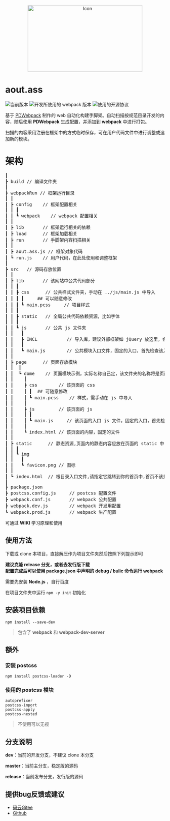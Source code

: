 <p align="center">
<img src="https://images.gitee.com/uploads/images/2020/1031/143233_9e8329ad_2071767.png" width="362" height="210" alt="Icon"/>

# aout.ass
![](https://img.shields.io/badge/version-0.0.1-00b58a.svg "当前版本")
![](https://img.shields.io/badge/PDWebpack-0.0.1-76aecb.svg "开发所使用的 webpack 版本")
![](https://img.shields.io/badge/license-Apache%202.0-f27122.svg "使用的开源协议")

基于 [PDWebpack](https://gitee.com/PatternDirClean/PDWebpack) 制作的 web 自动化构建手脚架。自动扫描按规范目录开发的内容，随后使用 **PDWebpack** 生成配置，并添加到 **webpack** 中进行打包。

扫描的内容采用注册在框架中的方式临时保存，可在用户代码文件中进行调整或追加新的模块。

# 架构
<pre>
┃
┣ build // 编译文件夹
┃
┣ webpackRun // 框架运行目录
┃ ┃
┃ ┣ config    // 框架配置相关
┃ ┃ ┃
┃ ┃ ┗ webpack    // webpack 配置相关
┃ ┃
┃ ┣ lib       // 框架运行相关的依赖
┃ ┣ load      // 框架加载相关
┃ ┣ run       // 手脚架内容扫描相关
┃ ┃
┃ ┣ aout.ass.js // 框架对象代码
┃ ┗ run.js    // 用户代码，在此处使用和调整框架 
┃
┣ src   // 源码存放位置
┃ ┃
┃ ┣ lib       // 该网站中公共代码部分
┃ ┃ ┃
┃ ┃ ┣ css      // 公共样式文件夹，手动在 ../js/main.js 中导入
┃ ┃ ┃ ┃     ## 可以随意修改
┃ ┃ ┃ ┗ main.pcss     // 项目样式
┃ ┃ ┃
┃ ┃ ┣ static   // 全局公共代码依赖资源，比如字体
┃ ┃ ┃
┃ ┃ ┗ js       // 公共 js 文件夹
┃ ┃   ┃
┃ ┃   ┣ INCL           // 导入库，建议外部框架如 jQuery 放这里，会自动扫描
┃ ┃   ┃
┃ ┃   ┗ main.js        // 公共模块入口文件，固定的入口，首先检查该入口
┃ ┃
┃ ┣ page      // 页面存放模块
┃ ┃  ┃
┃ ┃  ┗ dome    // 页面模块示例，实际名称自己定，该文件夹的名称将是页面的名称
┃ ┃    ┃
┃ ┃    ┣ css        // 该页面的 css
┃ ┃    ┃ ┃  ## 可随意修改
┃ ┃    ┃ ┗ main.pcss    // 样式，需手动在 js 中导入
┃ ┃    ┃
┃ ┃    ┣ js         // 该页面的 js
┃ ┃    ┃ ┃
┃ ┃    ┃ ┗ main.js     // 该页面的入口 js 文件，固定的入口，首先检查该入口
┃ ┃    ┃
┃ ┃    ┗ index.html // 该页面的内容，固定的文件
┃ ┃
┃ ┣ static      // 静态资源,页面内的静态内容应放在页面的 static 中
┃ ┃ ┃
┃ ┃ ┗ img
┃ ┃   ┃
┃ ┃   ┗ favicon.png // 图标
┃ ┃
┃ ┗ index.html  // 根目录入口文件,请指定它跳转到你的首页中,首页不该是这个
┃
┣ package.json
┣ postcss.config.js     // postcss 配置文件
┣ webpack.conf.js       // webpack 公共配置
┣ webpack.dev.js        // webpack 开发用配置
┗ webpack.prod.js       // webpack 生产配置
</pre>

可通过 **WIKI** 学习原理和使用

## 使用方法
下载或 clone 本项目，直接解压作为项目文件夹然后按照下列提示即可

**建议克隆 release 分支，或者去发行版下载<br/>
配置完成后可以使用 package.json 中声明的 debug / bulic 命令运行 webpack**

需要先安装 **Node.js** ，自行百度

在项目文件夹中运行 `npm -y init` 初始化

## 安装项目依赖
```
npm install --save-dev
```
> 包含了 **webpack** 和 **webpack-dev-server**

## 额外
### 安装 **postcss**
```
npm install postcss-loader -D
```
### 使用的 **postcss** 模块
```
autoprefixer
postcss-import
postcss-apply
postcss-nested
```
> 不使用可以无视 

## 分支说明
**dev**：当前的开发分支，不建议 clone 本分支

**master**：当前主分支，稳定版的源码

**release**：当前发布分支，发行版的源码

## 提供bug反馈或建议
- [码云Gitee](https://gitee.com/fybug/aout.ass)
- [Github](https://github.com/fybug/aout.ass)